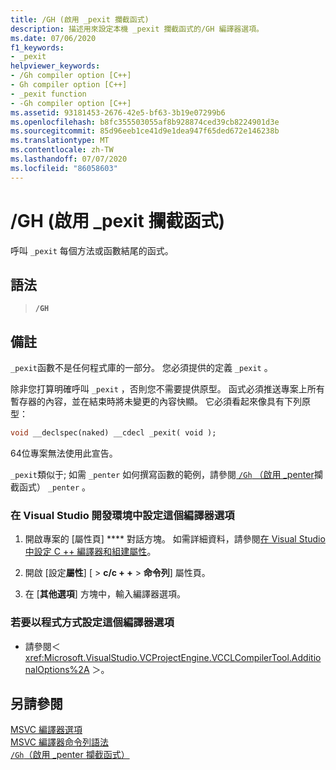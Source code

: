 ```yaml
---
title: /GH (啟用 _pexit 攔截函式)
description: 描述用來設定本機 _pexit 攔截函式的/GH 編譯器選項。
ms.date: 07/06/2020
f1_keywords:
- _pexit
helpviewer_keywords:
- /Gh compiler option [C++]
- Gh compiler option [C++]
- _pexit function
- -Gh compiler option [C++]
ms.assetid: 93181453-2676-42e5-bf63-3b19e07299b6
ms.openlocfilehash: b8fc355503055af8b928874ced39cb8224901d3e
ms.sourcegitcommit: 85d96eeb1ce41d9e1dea947f65ded672e146238b
ms.translationtype: MT
ms.contentlocale: zh-TW
ms.lasthandoff: 07/07/2020
ms.locfileid: "86058603"
---
```

# <a name="gh-enable-_pexit-hook-function"></a>/GH (啟用 _pexit 攔截函式)

呼叫 `_pexit` 每個方法或函數結尾的函式。

## <a name="syntax"></a>語法

> **`/GH`**

## <a name="remarks"></a>備註

`_pexit`函數不是任何程式庫的一部分。 您必須提供的定義 `_pexit` 。

除非您打算明確呼叫 `_pexit` ，否則您不需要提供原型。 函式必須推送專案上所有暫存器的內容，並在結束時將未變更的內容快顯。 它必須看起來像具有下列原型：

```cpp
void __declspec(naked) __cdecl _pexit( void );
```

64位專案無法使用此宣告。

`_pexit`類似于; 如需 `_penter` 如何撰寫函數的範例，請參閱[ `/Gh` （啟用 _penter](gh-enable-penter-hook-function.md)攔截函式） `_penter` 。

### <a name="to-set-this-compiler-option-in-the-visual-studio-development-environment"></a>在 Visual Studio 開發環境中設定這個編譯器選項

1. 開啟專案的 [屬性頁] **** 對話方塊。 如需詳細資料，請參閱[在 Visual Studio 中設定 C ++ 編譯器和組建屬性](../working-with-project-properties.md)。

1. 開啟 [設定**屬性**] [  >  **c/c + +**  >  **命令列**] 屬性頁。

1. 在 [**其他選項**] 方塊中，輸入編譯器選項。

### <a name="to-set-this-compiler-option-programmatically"></a>若要以程式方式設定這個編譯器選項

- 請參閱＜ <xref:Microsoft.VisualStudio.VCProjectEngine.VCCLCompilerTool.AdditionalOptions%2A> ＞。

## <a name="see-also"></a>另請參閱

[MSVC 編譯器選項](compiler-options.md)<br/>
[MSVC 編譯器命令列語法](compiler-command-line-syntax.md)<br/>
[`/Gh`（啟用 _penter 攔截函式）](gh-enable-penter-hook-function.md)
